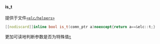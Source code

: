 #### is_t  
提供于文件[`<elc/helpers>`](./index.md)  
````c++
[[nodiscard]]inline bool is_t(comn_ptr a)noexcept{return a==&elc::t;}
````
更加可读地判断参数是否为特殊值[`t`](../core/t.md)  
